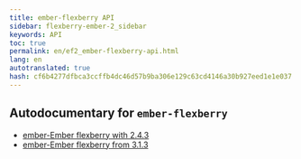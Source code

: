 ```yaml
---
title: ember-flexberry API
sidebar: flexberry-ember-2_sidebar
keywords: API
toc: true
permalink: en/ef2_ember-flexberry-api.html
lang: en
autotranslated: true
hash: cf6b4277dfbca3ccffb4dc46d57b9ba306e129c63cd4146a30b927eed1e1e037
---
```


## Autodocumentary for `ember-flexberry`

* [ember-Ember flexberry with 2.4.3](http://flexberry.github.io/ember-flexberry/autodoc/develop/)
* [ember-Ember flexberry from 3.1.3](http://flexberry.github.io/ember-flexberry/autodoc/feature-ember-update/)



